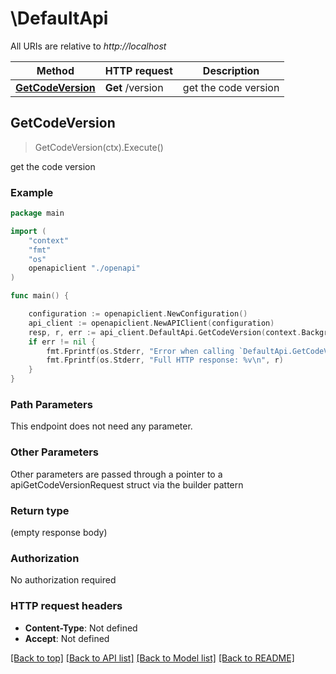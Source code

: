 # \DefaultApi

All URIs are relative to *http://localhost*

Method | HTTP request | Description
------------- | ------------- | -------------
[**GetCodeVersion**](DefaultApi.md#GetCodeVersion) | **Get** /version | get the code version



## GetCodeVersion

> GetCodeVersion(ctx).Execute()

get the code version

### Example

```go
package main

import (
    "context"
    "fmt"
    "os"
    openapiclient "./openapi"
)

func main() {

    configuration := openapiclient.NewConfiguration()
    api_client := openapiclient.NewAPIClient(configuration)
    resp, r, err := api_client.DefaultApi.GetCodeVersion(context.Background()).Execute()
    if err != nil {
        fmt.Fprintf(os.Stderr, "Error when calling `DefaultApi.GetCodeVersion``: %v\n", err)
        fmt.Fprintf(os.Stderr, "Full HTTP response: %v\n", r)
    }
}
```

### Path Parameters

This endpoint does not need any parameter.

### Other Parameters

Other parameters are passed through a pointer to a apiGetCodeVersionRequest struct via the builder pattern


### Return type

 (empty response body)

### Authorization

No authorization required

### HTTP request headers

- **Content-Type**: Not defined
- **Accept**: Not defined

[[Back to top]](#) [[Back to API list]](../README.md#documentation-for-api-endpoints)
[[Back to Model list]](../README.md#documentation-for-models)
[[Back to README]](../README.md)

